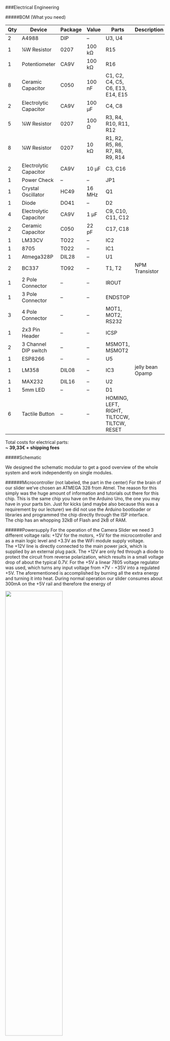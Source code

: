 ###Electrical Engineering

#####BOM (What you need)

| Qty | Device                 | Package | Value  | Parts                                       | Description      |
|-----|------------------------|---------|--------|---------------------------------------------|------------------|
| 2   | A4988                  | DIP     | –      | U3, U4                                      |                  |
| 1   | ¼W Resistor            | 0207    | 100 kΩ | R15                                         |                  |
| 1   | Potentiometer          | CA9V    | 100 kΩ | R16                                         |                  |
| 8   | Ceramic Capacitor      | C050    | 100 nF | C1, C2, C4, C5, C6, E13, E14, E15           |                  |
| 2   | Electrolytic Capacitor | CA9V    | 100 µF | C4, C8                                      |                  |
| 5   | ¼W Resistor            | 0207    | 100 Ω  | R3, R4, R10, R11, R12                       |                  |
| 8   | ¼W Resistor            | 0207    | 10 kΩ  | R1, R2, R5, R6, R7, R8, R9, R14             |                  |
| 2   | Electrolytic Capacitor | CA9V    | 10 µF  | C3, C16                                     |                  |
| 1   | Power Check            | –       | –      | JP1                                         |                  |
| 1   | Crystal Oscillator     | HC49    | 16 MHz | Q1                                          |                  |
| 1   | Diode                  | DO41    | –      | D2                                          |                  |
| 4   | Electrolytic Capacitor | CA9V    | 1 µF   | C9, C10, C11, C12                           |                  |
| 2   | Ceramic Capacitor      | C050    | 22 pF  | C17, C18                                    |                  |
| 1   | LM33CV                 | TO22    | –      | IC2                                         |                  |
| 1   | 8705                   | TO22    | –      | IC1                                         |                  |
| 1   | Atmega328P             | DIL28   | –      | U1                                          |                  |
| 2   | BC337                  | TO92    | –      | T1, T2                                      | NPM Transistor   |
| 1   | 2 Pole Connector       | –       | –      | IROUT                                       |                  |
| 1   | 3 Pole Connector       | –       | –      | ENDSTOP                                     |                  |
| 3   | 4 Pole Connector       | –       | –      | MOT1, MOT2, RS232                           |                  |
| 1   | 2x3 Pin Header         | –       | –      | ICSP                                        |                  |
| 2   | 3 Channel DIP switch   | –       | –      | MSMOT1, MSMOT2                              |                  |
| 1   | ESP8266                | –       | –      | U5                                          |                  |
| 1   | LM358                  | DIL08   | –      | IC3                                         | jelly bean Opamp |
| 1   | MAX232                 | DIL16   | –      | U2                                          |                  |
| 1   | 5mm LED                | –       | –      | D1                                          |                  |
| 6   | Tactile Button         | –       | –      | HOMING, LEFT, RIGHT, TILTCCW, TILTCW, RESET |                  |

Total costs for electrical parts: <br />
**~ 39,33€ + shipping fees**

#####Schematic
<a href="https://github.com/dangrie158/cc-franz/raw/develop/Docs/Pdf/mainboard_schematic.pdf"><img src="https://raw.githubusercontent.com/dangrie158/cc-franz/develop/Docs/Images/schematic.png" alt="" /></a>

We designed the schematic modular to get a good overview of the whole system and work independently on single modules. 

######Microcontroller (not labeled, the part in the center)
For the brain of our slider we’ve chosen an ATMEGA 328 from Atmel. The reason for this simply was the huge amount of information and tutorials out there for this chip. This is the same chip you have on the Arduino Uno, the one you may have in your parts bin.  Just for kicks (and maybe also because this was a requirement by our lecturer) we did not use the Arduino bootloader or libraries and programmed the chip directly through the ISP interface. <br />
The chip has an whopping 32kB of Flash and 2kB of RAM.

######Powersupply
For the operation of the Camera Slider we need 3 different voltage rails: +12V for the motors, +5V for the microcontroller and as a main logic level and +3.3V as the WiFi module supply voltage.<br />
The +12V line is directly connected to the main power jack, which is supplied by an external plug pack. The +12V are only fed through a diode to protect the circuit from reverse polarization, which results in a small voltage drop of about the typical 0.7V.
For the +5V a linear 7805 voltage regulator was used, which turns any input voltage from +7V - +35V into a regulated +5V. The aforementioned is accomplished by burning all the extra energy and turning it into heat. During normal operation our slider consumes about 300mA on the +5V rail and therefore the energy of

<img src="https://raw.githubusercontent.com/dangrie158/cc-franz/develop/Docs/Images/formula_1.png" alt="" style="width: 60%"/>

heat needs to be dissipated. For that reason we attached a small heatsink to the voltage regulator. <br />
The 3.3V rail is also regulated by a linear regulator, but this time with another output voltage. The input voltage comes from the +5V line, which means that the 7805 needs to supply the current for the +3.3V rail as well. However, directly attaching the regulator to the 12V would mean that it needs to dissipate all the power down to the 3.3V, wich would result in a drop voltage of 12V - 3.3V = 8.7V. This way, the heat is spread across the two regulators.

######ICSP & Reset Circuit
The ICSP connector is needed to program the ATMEGA microcontroller. It is a simple SPI bus with power supply and a connection to the RESET pin of the controller. To flash the controller, the programmer needs to set the RESET pin low and therefore keeps the microcontroller in its reset state during the flashing process. To start the microcontroller, one needs to keep the RESET pin high. For this reason the RESET pin is connected to the 5V rail with a 10kΩ pull-up resistor. <br />
For manually resetting the controller, we also added a switch to pull the pin low. 

######Motor Controller (x2)
To drive the motors, we used 2 A4988 motor drivers. They handle all the complex driving and enable us to microstep the motors, which results in an up to 16x higher resolution to drive the motor. <br />
The microstepping setting is not subject to change during operation. However, to be able to set the bits manually we simply added a 3 pole DIP switch to each driver which allows us to change the setting after laying out the board.<br />
One could also hard-wire the setting in the same board layout by not populating the switches, but solder in the connections directly.
The microcontroller can make the motor step (or microstep) by toggling the STEP pin of the controller for at least 1µs. The changing edge (HIGH to LOW or LOW to HIGH) doesn’t matter. The direction of the motor is controlled by setting the DIR pin HIGH or LOW.

######Endstop Amplifier
Designing the mechanical construction, we realized that it would be nice to detect a special position of the linear axis to have a known reference point we could align the axis reference system to. Of course, the simplest way to implement such a feature would be a simple switch with a small lever which gets pressed when the axis moves past a threshold at the end of the axis. However, the simplest solution always is the most boring solution, and since this is a project where we wanted to learn something, we have chosen a more sophisticated and nicer way instead.
The solution should be opto electrical by using a photocell to detect the threshold position. The output of the photocell is analog and we quickly realized that photocells are not very stable in variable lighting conditions, and since we wanted to be able to use the slider during day- and nighttime we needed a way to amplify the cells return value. <br />
To convert the analog signal into a digital, binary one, we could have used a schmitt trigger with a matching threshold voltage, but back then we did not know what this threshold voltage would be. For this reason we implemented the schmitt trigger using an opamp and a precision 10 turn resistor to set the threshold.

<img src="https://raw.githubusercontent.com/dangrie158/cc-franz/develop/Docs/Images/opamp_standart_config.png" alt="" style="width: 380px;"/>

The LM358 is used in inverting amplification mode. While the voltage at the negative (inverting) input of the opamp is lower than the voltage at the positive (non-inverting)  input, the opamp drives its output high. <br />
R1 is the feedback resistor that mixes the output signal back into the non-inverting input. R2 and the variable resistor R5 form a voltage divider which sets the voltage of the non inverting input (ignoring the feedback for a moment). The voltage at the input of the opamp 

<img src="https://raw.githubusercontent.com/dangrie158/cc-franz/develop/Docs/Images/formula_2.png" alt="" style="width: 40%"/>.

If we now assume that the variable resistor is set to e.g. 10kΩ, we can calculate an input voltage of

<img src="https://raw.githubusercontent.com/dangrie158/cc-franz/develop/Docs/Images/formula_3.png" alt="" style="width: 50%"/>.

That’s our basic threshold. Now we assume that the voltage at the inverting input (this is the output of the photo cell) is lower than this threshold, let’s say 1V. The opamp now drives its output high. <br />
Now we basically have a voltage of 5V at the output of the opamp. We can simplify the circuit in this state into the following one:

<img src="https://raw.githubusercontent.com/dangrie158/cc-franz/develop/Docs/Images/opamp_high.png" alt="" style="width: 380px;"/>

As one can see, we simply connected R1 directly to 5V instead of the output. When you look closely , we have R5 and R1 now in parallel, we can see this more clearly if we move R1 next to R5:

<img src="https://raw.githubusercontent.com/dangrie158/cc-franz/develop/Docs/Images/opamp_high_replace.png" alt="" style="width: 380px;"/>

Since R5 and R1 are now in parallel, we can simply replace them by a single resistor (assuming R5 would still be set at 10kΩ) with the value:

<img src="https://raw.githubusercontent.com/dangrie158/cc-franz/develop/Docs/Images/formula_4.png" alt="" style="width: 35%"/>.

This changes the threshold because the ratio between the two resistors changed. The threshold is now at

<img src="https://raw.githubusercontent.com/dangrie158/cc-franz/develop/Docs/Images/formula_5.png" alt="" style="width: 50%"/>.

As we can see, our threshold voltage was raised, which means our trigger actually triggers at 2.62V. <br />
Now, let’s assume the voltage at the inverting input to our amplifier is raised above those 2.62V. The opamp instantly drives the output low. We, once again, can present this state as an equivalent circuit diagram:

<img src="https://raw.githubusercontent.com/dangrie158/cc-franz/develop/Docs/Images/opamp_low.png" alt="" style="width: 380px;"/>

You can clearly see that R1 and R2 are now in parallel. We can calculate the resistance they have as

<img src="https://raw.githubusercontent.com/dangrie158/cc-franz/develop/Docs/Images/formula_6.png" alt="" style="width: 40%"/>.
That’s of course the same value we calculated for the other state. The interesting thing, however, is that we now have another threshold voltage. We can calculate it as

<img src="https://raw.githubusercontent.com/dangrie158/cc-franz/develop/Docs/Images/formula_7.png" alt="" style="width: 50%"/>.

This means we have a hysteresis area of

<img src="https://raw.githubusercontent.com/dangrie158/cc-franz/develop/Docs/Images/formula_8.png" alt="" style="width: 50%"/>.

This means the amplifier outputs a high signal as soon as the input signal reaches at least 2.62V, but only goes low again, if the input drops lower than 2.38V. Without this hysteresis through the feedback resistor R1, the amplifier could oscillate if you apply exactly 2.5V to the input. <br />
Since R5 is a variable resistor, the threshold voltage of the amplifier can be set to almost anything between 0 and 5V, even after the board is assembled. You can do the math for any other value of R5 now.

######WiFi Module
The WiFi Module we used is the ESP8266 Chip on a breakout board. This chip has received a lot of attention already, because it is available for ~3€ each. This is ~86€ cheaper than the [official arduino wifi shield](http://www.amazon.de/Arduino-WiFi-Shield-Smart-Projects/dp/3645651985). With the shipped firmware, this chip is controllable over an AT command set over a serial RS232 connection. However we later changed the firmware with our custom one. To communicate with the main ATMEGA, however, we still used a RS232 connection.

######RS232 Debug Port
To debug the firmware we wanted a serial port just to write debug messages and states. Since the ATMEGA only has one hardware serial port we just connected the debug module of the schematic to two random pins and used the hardware serial port for the communication with the ESP8266. <br />
Today, everybody uses the RS232 protocol at TTL levels (0V-5V) with dupont wire. However, the original standard uses a [DB-9 connector](http://www.electronicsplanet.ch/Anschl/seriell.html) and logic levels of -/+15V. We wanted to stick with the original standard and for that reason, we needed to convert the TTL signal to the full +/-15V swing. The chip that accomplishes that is the [MAX232](http://www.ti.com/lit/ds/symlink/max232.pdf). The nice thing about it, is that it does not need a positive and negative 15V rail to generate the signals. It instead uses a charge-pump and is therefore lucky with a supply of 5V. If you can’t get bothered to use the old standard and do not plan to connect the controller to the com port of an old computer, you can simply not populate the capacitors C9-C12 and the MAX232 chip U2. The simply bridge the pins from the micro directly to the debug connector.

######IR Transmitter Driver
Most cameras have the ability to control the shutter over a simple infrared camera. Although most vendors sell the remote control as a separate product, the IR codes for most cameras are readily available in the internet. Just to be able to control the shutter, we added a jelly bean BC337 NPN transistor to drive the LED. The transistor to drive the LED is probably not necessary because the ATMEGA can source ~20mA and sink ~40mA from its I/O ports which should be more than enough for most modern LEDs. However, it would be to drive the LED directly and transistors are not that expensive. Again, if you don’t want the driver, you can simply not populate it.

######User Interface
For test reasons, and to be able to control the slider without having an iPad at hand, we implemented a user interface with five buttons. These buttons allow you to control the angular and linear axis of the slider. The fifth button did not have any meaning back then, but is now used to start a predefined script. Furthermore, every button can be used to toggle the LED for feedback purposes. <br />
We used external pulldown resistors although the ATMEGA has internal ones for all I/O pins. We’ve decided to use external ones because it is easy to lay traces underneath them. It would also be possible to replace the resistors R5-R9 with simple copper wire and use the internal pulldowns.

######Layout

<a href="https://github.com/dangrie158/cc-franz/raw/develop/Docs/Pdf/mainboard_layout.pdf"><img src="https://raw.githubusercontent.com/dangrie158/cc-franz/develop/Docs/Images/board.png" alt="" /></a>
The board should be milled on the CNC machine we also used for the aluminum parts. For this reason we tried to lay out the board single sided just because it is much easier for home production. We ended up using 18 jumper wires, which is a pretty good end result. The general layout uses the same modular setup we designed into our schematic. Since we do not need any high speed data transmission lines, the board is rather simple and there were not many potential problems. However, some things we kept in mind include:

######Local regulation and power traces
You should avoid running your power traces across the whole board, just because the copper also has a resistance. This resistance is higher, the narrower and longer the trace is. For this reason, the high current +12V power traces for the motor supply are 50 mil wide and are kept as short as possible, thus the power jack is quite close to the motor controllers. <br />
Another problem is that a higher trace resistance means a higher current for the rail because the resistance needs to be overcome. For this reason, the regulation should always happen as close to the device as possible. This also reduces ripple on the trace from coupling with other digital I/O lines. Our 5V rail is needed all over the board, so there is not much we can do to optimize in this respect. The 3.3V rails, however, is only needed for the ESP8266 WiFi Module and thus the LM33CV regulator is placed right next to it.

